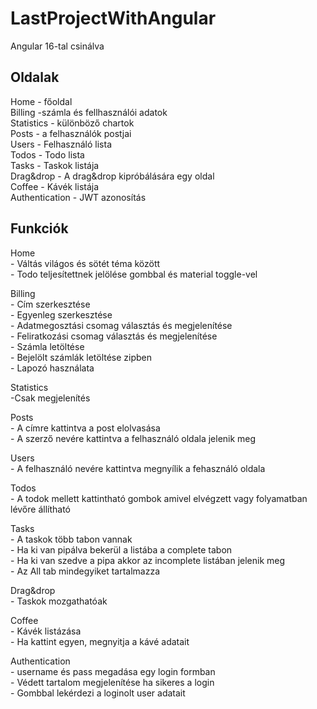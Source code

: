 # LastProjectWithAngular

Angular 16-tal csinálva

## Oldalak

Home - főoldal  
Billing -számla és fellhasználói adatok  
Statistics - különböző chartok   
Posts - a felhasználók postjai  
Users - Felhasználó lista  
Todos - Todo lista  
Tasks - Taskok listája  
Drag&drop - A drag&drop kipróbálására egy oldal  
Coffee - Kávék listája  
Authentication - JWT azonosítás

## Funkciók

Home  
    - Váltás világos és sötét téma között  
    - Todo teljesítettnek jelölése gombbal és material toggle-vel  

Billing  
    - Cím szerkesztése  
    - Egyenleg szerkesztése  
    - Adatmegosztási csomag választás és megjelenítése  
    - Feliratkozási csomag választás és megjelenítése  
    - Számla letöltése  
    - Bejelölt számlák letöltése zipben  
    - Lapozó használata  
  
Statistics  
    -Csak megjelenítés  
  
Posts  
    - A címre kattintva a post elolvasása  
    - A szerző nevére kattintva a felhasználó oldala jelenik meg  

Users  
    - A felhasználó nevére kattintva megnyílik a fehasználó oldala  
  
Todos  
    - A todok mellett kattintható gombok amivel elvégzett vagy folyamatban lévőre állítható  
      
Tasks  
    - A taskok több tabon vannak  
    - Ha ki van pipálva bekerül a listába a complete tabon  
    - Ha ki van szedve a pipa akkor az incomplete listában jelenik meg  
    - Az All tab mindegyiket tartalmazza  
  
Drag&drop  
    - Taskok mozgathatóak  
  
Coffee  
    - Kávék listázása  
    - Ha kattint egyen, megnyitja a kávé adatait  
  
Authentication  
    - username és pass megadása egy login formban  
    - Védett tartalom megjelenítése ha sikeres a login  
    - Gombbal lekérdezi a loginolt user adatait